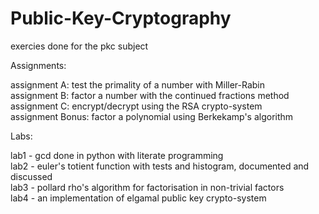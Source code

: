 # Public-Key-Cryptography<br/>
exercies done for the pkc subject<br/>

Assignments:<br/>

assignment A: test the primality of a number with Miller-Rabin<br/>
assignment B: factor a number with the continued fractions method<br/>
assignment C: encrypt/decrypt using the RSA crypto-system<br/>
assignment Bonus: factor a polynomial using Berkekamp's algorithm<br/>

Labs:<br/>

lab1 - gcd done in python with literate programming<br/>
lab2 - euler's totient function with tests and histogram, documented and discussed<br/>
lab3 - pollard rho's algorithm for factorisation in non-trivial factors<br/>
lab4 - an implementation of elgamal public key crypto-system<br/>


